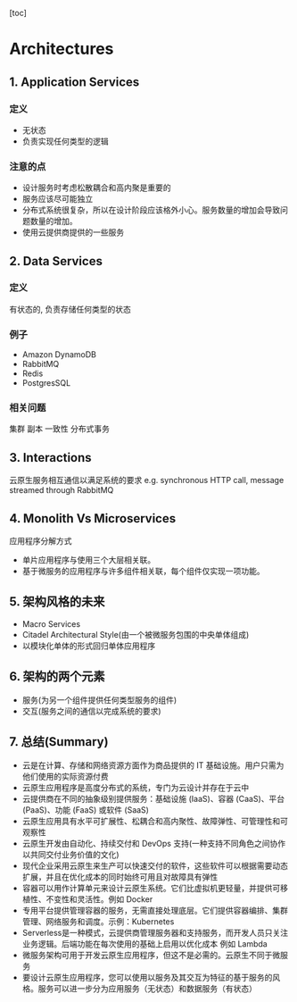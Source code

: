 [toc]

# Architectures

## 1. Application Services

### 定义

- 无状态
- 负责实现任何类型的逻辑

### 注意的点

- 设计服务时考虑松散耦合和高内聚是重要的
- 服务应该尽可能独立
- 分布式系统很复杂，所以在设计阶段应该格外小心。服务数量的增加会导致问题数量的增加。
- 使用云提供商提供的一些服务

## 2. Data Services

### 定义

有状态的, 负责存储任何类型的状态

### 例子

- Amazon DynamoDB
- RabbitMQ
- Redis
- PostgresSQL

### 相关问题

集群 副本 一致性 分布式事务

## 3. Interactions

云原生服务相互通信以满足系统的要求 e.g. synchronous HTTP call, message streamed through RabbitMQ

## 4. Monolith Vs Microservices

应用程序分解方式

- 单片应用程序与使用三个大层相关联。
- 基于微服务的应用程序与许多组件相关联，每个组件仅实现一项功能。

## 5. 架构风格的未来

- Macro Services
- Citadel Architectural Style(由一个被微服务包围的中央单体组成)
- 以模块化单体的形式回归单体应用程序

## 6. 架构的两个元素
- 服务(为另一个组件提供任何类型服务的组件)
- 交互(服务之间的通信以完成系统的要求)

## 7. 总结(Summary)

- 云是在计算、存储和网络资源方面作为商品提供的 IT 基础设施。用户只需为他们使用的实际资源付费
- 云原生应用程序是高度分布式的系统，专门为云设计并存在于云中
- 云提供商在不同的抽象级别提供服务：基础设施 (IaaS)、容器 (CaaS)、平台 (PaaS)、功能 (FaaS) 或软件 (SaaS)
- 云原生应用具有水平可扩展性、松耦合和高内聚性、故障弹性、可管理性和可观察性
- 云原生开发由自动化、持续交付和 DevOps 支持(一种支持不同角色之间协作以共同交付业务价值的文化)
- 现代企业采用云原生来生产可以快速交付的软件，这些软件可以根据需要动态扩展，并且在优化成本的同时始终可用且对故障具有弹性
- 容器可以用作计算单元来设计云原生系统。它们比虚拟机更轻量，并提供可移植性、不变性和灵活性。例如 Docker
- 专用平台提供管理容器的服务，无需直接处理底层。它们提供容器编排、集群管理、网络服务和调度。示例：Kubernetes
- Serverless是一种模式，云提供商管理服务器和支持服务，而开发人员只关注业务逻辑。后端功能在每次使用的基础上启用以优化成本 例如 Lambda
- 微服务架构可用于开发云原生应用程序，但这不是必需的。云原生不同于微服务
- 要设计云原生应用程序，您可以使用以服务及其交互为特征的基于服务的风格。服务可以进一步分为应用服务（无状态）和数据服务（有状态）
